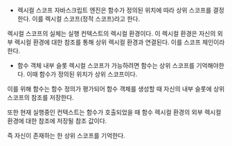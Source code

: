 - 렉시컬 스코프
자바스크립트 엔진은 함수가 정의된 위치에 따라 상위 스코프를 결정한다.
이를 렉시컬 스코프(정적 스코프)라고 한다.

렉시컬 스코프의 실체는 실행 컨텍스트의 렉시컬 환경이다.
이 렉시컬 환경은 자신의 외부 렉시컬 환경에 대한 참조를 통해 상위 렉시컬 환경과 연결된다.
이를 스코프 체인이라 한다.

- 함수 객체 내부 슬롯
렉시컬 스코프가 가능하려면
함수는 상위 스코프를 기억해야한다.
이때 함수가 정의된 위치가 상위 스코프이다.

이를 위해 함수는 함수 정의가 평가되어 함수 객체를 생성할 때
자신의 내부 슬롯에 상위 스코프의 참조를 저장한다.

또한 현재 실행중인 컨텍스트는 함수가 호출되었을 때
함수 렉시컬 환경의 외부 렉시컬 환경에 대한 참조에 저장될 참조 값이다.

즉 자신이 존재하는 한 상위 스코프를 기억한다.
